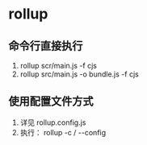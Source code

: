 # rollup

## 命令行直接执行
1. rollup scr/main.js -f cjs
2. rollup src/main.js -o bundle.js -f cjs


## 使用配置文件方式
1. 详见 rollup.config.js
2. 执行： rollup -c / --config